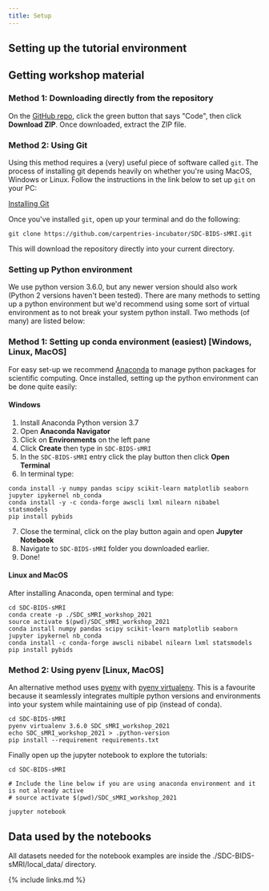 ```yaml
---
title: Setup
---
```

## Setting up the tutorial environment

## Getting workshop material

### Method 1: Downloading directly from the repository

On the [GitHub repo](https://github.com/carpentries-incubator/SDC-BIDS-sMRI), click the green button that says "Code", then click **Download ZIP**. Once downloaded, extract the ZIP file.

### Method 2: Using Git

Using this method requires a (very) useful piece of software called <code>git</code>. The process of installing git depends heavily on whether you're using MacOS, Windows or Linux. Follow the instructions in the link below to set up <code>git</code> on your PC:

[Installing Git](https://git-scm.com/book/en/v2/Getting-Started-Installing-Git)

Once you've installed <code>git</code>, open up your terminal and do the following:

```
git clone https://github.com/carpentries-incubator/SDC-BIDS-sMRI.git
```

This will download the repository directly into your current directory.

### Setting up Python environment
We use python version 3.6.0, but any newer version should also work (Python 2 versions haven't been tested). There are many methods to setting up a python environment but we'd recommend using some sort of virtual environment as to not break your system python install. Two methods (of many) are listed below:

### Method 1: Setting up conda environment (easiest) [Windows, Linux, MacOS]
For easy set-up we recommend [Anaconda](https://www.anaconda.com/download/) to manage python packages for scientific computing. Once installed, setting up the python environment can be done quite easily:

#### Windows
1. Install Anaconda Python version 3.7
2. Open **Anaconda Navigator**
3. Click on **Environments** on the left pane
4. Click **Create** then type in <code>SDC-BIDS-sMRI</code>
5. In the <code>SDC-BIDS-sMRI</code> entry click the play button then click **Open Terminal**
6. In terminal type:

```
conda install -y numpy pandas scipy scikit-learn matplotlib seaborn jupyter ipykernel nb_conda 
conda install -y -c conda-forge awscli lxml nilearn nibabel statsmodels
pip install pybids
```
7. Close the terminal, click on the play button again and open **Jupyter Notebook**
8. Navigate to <code>SDC-BIDS-sMRI</code> folder you downloaded earlier.
9. Done!

#### Linux and MacOS

After installing Anaconda, open terminal and type:

```
cd SDC-BIDS-sMRI
conda create -p ./SDC_sMRI_workshop_2021
source activate $(pwd)/SDC_sMRI_workshop_2021
conda install numpy pandas scipy scikit-learn matplotlib seaborn jupyter ipykernel nb_conda 
conda install -c conda-forge awscli nibabel nilearn lxml statsmodels
pip install pybids
```

### Method 2: Using pyenv [Linux, MacOS]
An alternative method uses [pyenv](https://github.com/pyenv/pyenv) with [pyenv virtualenv](https://github.com/pyenv/pyenv-virtualenv). This is a favourite because it seamlessly integrates multiple python versions and environments into your system while maintaining use of pip (instead of conda).

```
cd SDC-BIDS-sMRI
pyenv virtualenv 3.6.0 SDC_sMRI_workshop_2021
echo SDC_sMRI_workshop_2021 > .python-version
pip install --requirement requirements.txt
``` 

Finally open up the jupyter notebook to explore the tutorials:

```
cd SDC-BIDS-sMRI

# Include the line below if you are using anaconda environment and it is not already active
# source activate $(pwd)/SDC_sMRI_workshop_2021

jupyter notebook

```
## Data used by the notebooks
All datasets needed for the notebook examples are inside the ./SDC-BIDS-sMRI/local_data/ directory. 


{% include links.md %}

